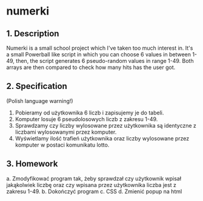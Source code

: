 # numerki
## 1. Description
Numerki is a small school project which I've taken too much interest in.
It's a small Powerball like script in which you can choose 6 values in between 1-49, then, the script generates 6 pseudo-random values in range 1-49. Both arrays are then compared to check how many hits has the user got.
## 2. Specification
(Polish language warning!)
1. Pobieramy od użytkownika 6 liczb i zapisujemy je do tabeli.
2. Komputer losuje 6 pseudolosowych liczb z zakresu 1-49. 
3. Sprawdzamy czy liczby wylosowane przez użytkownika są identyczne z liczbami wylosowanymi przez komputer. 
4. Wyświetlamy ilość trafień użytkownika oraz liczby wylosowane przez komputer w postaci komunikatu lotto.
## 3. Homework
a. Zmodyfikować program tak, żeby sprawdzał czy użytkownik wpisał jakąkolwiek liczbę oraz czy wpisana przez użytkownika liczba jest z zakresu 1-49.
b. Dokończyć program
c. CSS
d. Zmienić popup na html
